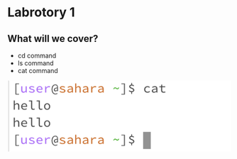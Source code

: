 # Labrotory 1
## What will we cover?
- cd command
- ls command
- cat command

![Image](catNoArg.png)

